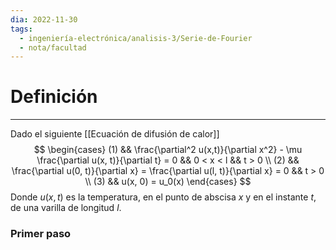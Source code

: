```yaml
---
dia: 2022-11-30
tags:
  - ingeniería-electrónica/analisis-3/Serie-de-Fourier
  - nota/facultad
---
```

# Definición
---
Dado el siguiente [[Ecuación de difusión de calor]] $$ \begin{cases} 
	(1) && \frac{\partial^2 u(x,t)}{\partial x^2} - \mu \frac{\partial u(x, t)}{\partial t} = 0 && 0 < x < l && t > 0 \\
	(2) && \frac{\partial u(0, t)}{\partial x} = \frac{\partial u(l, t)}{\partial x} = 0 && t > 0 \\
	(3) && u(x, 0) = u_0(x)
\end{cases} $$
Donde $u(x, t)$ es la temperatura, en el punto de abscisa $x$ y en el instante $t$, de una varilla de longitud $l$.

### Primer paso


